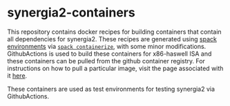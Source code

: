 # synergia2-containers

This repository contains docker recipes for building containers that contain all dependencies for synergia2. These recipes are generated using [spack environments](https://spack.readthedocs.io/en/latest/environments.html) via [`spack containerize`](https://spack.readthedocs.io/en/latest/containers.html), with some minor modifications. GithubActions is used to build these containers for x86-haswell ISA and these containers can be pulled from the github container registry. For instructions on how to pull a particular image, visit the page associated with it [here](https://github.com/orgs/fnalacceleratormodeling/packages?repo_name=synergia2-containers).


These containers are used as test environments for testing synergia2 via GithubActions.
